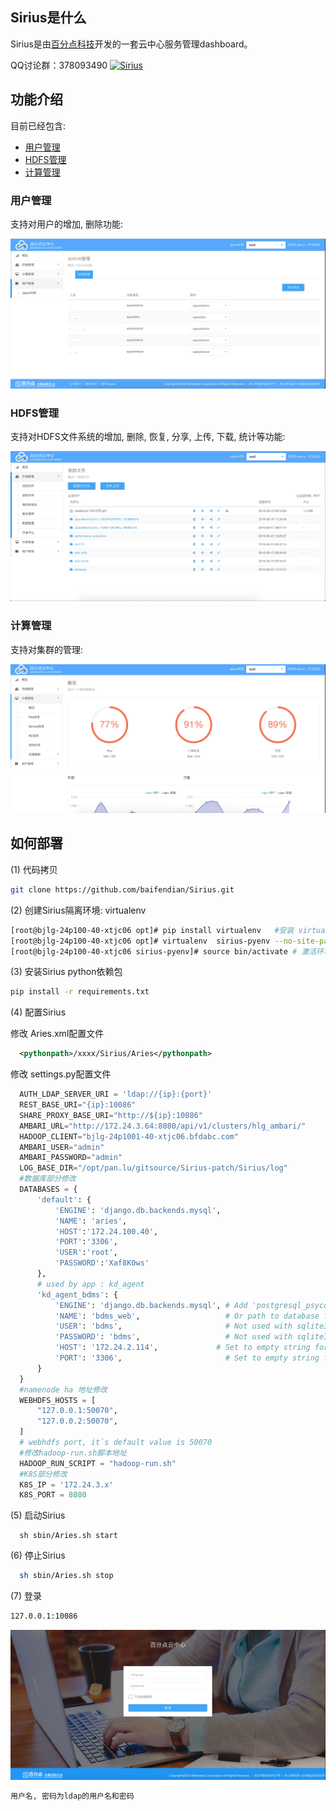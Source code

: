 ## <div id="1">Sirius是什么</div>

Sirius是由[百分点科技](www.baifendian.com)开发的一套云中心服务管理dashboard。

QQ讨论群：378093490
<a target="_blank"
 href="http://jq.qq.com/?_wv=1027&k=2GWFH6Q">
 <img border="0" src="http://pub.idqqimg.com/wpa/images/group.png" alt="Sirius" title="Sirius"></a>
## <div id="2">功能介绍</div>
目前已经包含:
* <a href="#4">用户管理</a>
* <a href="5">HDFS管理</a>
* <a href="6">计算管理</a>

### <div id="4">用户管理</div>
支持对用户的增加, 删除功能:

<img src="readme/UserAuth.png"/>

### <div id="5">HDFS管理</div>
支持对HDFS文件系统的增加, 删除, 恢复, 分享, 上传, 下载, 统计等功能:

<img src="readme/HDFS.png"/>

### <div id="6">计算管理</div>
支持对集群的管理:

<img src="readme/计算.png"/>

## <div id="3">如何部署</div>

(1) 代码拷贝

```bash
git clone https://github.com/baifendian/Sirius.git
```

(2) 创建Sirius隔离环境: virtualenv

```bash
[root@bjlg-24p100-40-xtjc06 opt]# pip install virtualenv   #安装 virtualenv 环境
[root@bjlg-24p100-40-xtjc06 opt]# virtualenv  sirius-pyenv --no-site-packages  #创建属于sirius的独立python环境
[root@bjlg-24p100-40-xtjc06 sirius-pyenv]# source bin/activate # 激活环境
```

(3) 安装Sirius python依赖包

```bash
pip install -r requirements.txt
```

(4) 配置Sirius

  修改 Aries.xml配置文件

```xml
  <pythonpath>/xxxx/Sirius/Aries</pythonpath>
```

  修改 settings.py配置文件

```python
  AUTH_LDAP_SERVER_URI = 'ldap://{ip}:{port}'
  REST_BASE_URI="{ip}:10086"
  SHARE_PROXY_BASE_URI="http://${ip}:10086"
  AMBARI_URL="http://172.24.3.64:8080/api/v1/clusters/hlg_ambari/"
  HADOOP_CLIENT="bjlg-24p1001-40-xtjc06.bfdabc.com"
  AMBARI_USER="admin"
  AMBARI_PASSWORD="admin"
  LOG_BASE_DIR="/opt/pan.lu/gitsource/Sirius-patch/Sirius/log"
  #数据库部分修改
  DATABASES = {
      'default': {
          'ENGINE': 'django.db.backends.mysql',
          'NAME': 'aries',
          'HOST':'172.24.100.40',
          'PORT':'3306',
          'USER':'root',
          'PASSWORD':'Xaf8K0ws'
      },
      # used by app : kd_agent
      'kd_agent_bdms': {
          'ENGINE': 'django.db.backends.mysql', # Add 'postgresql_psycopg2', 'mysql', 'sqlite3' or 'oracle'.
          'NAME': 'bdms_web',                   # Or path to database file if using sqlite3.
          'USER': 'bdms',                       # Not used with sqlite3.
          'PASSWORD': 'bdms',                   # Not used with sqlite3.
          'HOST': '172.24.2.114',             # Set to empty string for localhost. Not used with sqlite3.
          'PORT': '3306',                       # Set to empty string for default. Not used with sqlite3.
      }
  }
  #namenode ha 地址修改
  WEBHDFS_HOSTS = [
      "127.0.0.1:50070",
      "127.0.0.2:50070",
  ]
  # webhdfs port, it`s default value is 50070
  #修改hadoop-run.sh脚本地址
  HADOOP_RUN_SCRIPT = "hadoop-run.sh"
  #K8S部分修改
  K8S_IP = '172.24.3.x'
  K8S_PORT = 8080
```

(5) 启动Sirius

```
  sh sbin/Aries.sh start
```

(6) 停止Sirius

```bash
  sh sbin/Aries.sh stop
```

(7) 登录

```bash
127.0.0.1:10086
```

<img src="readme/login.png"/>

```bash
用户名, 密码为ldap的用户名和密码
```
